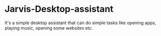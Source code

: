# Jarvis-Desktop-assistant
It's a simple desktop assistant that can do simple tasks like opening apps, playing music, opening some websites etc.
